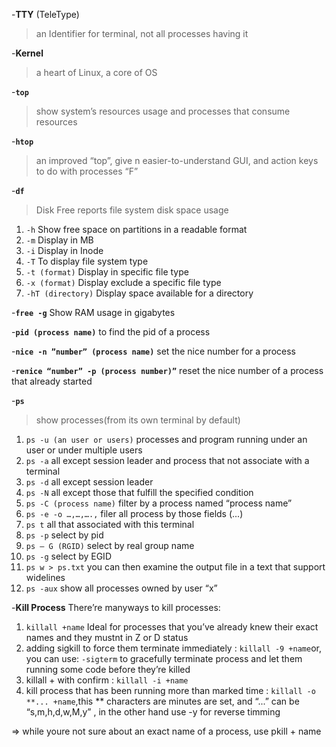 -**TTY** (TeleType)

> an Identifier for terminal, not all processes having it 


-**Kernel**

> a heart of Linux, a core of OS


-**`top`**

> show system’s resources usage and processes that consume resources 

-**`htop`** 

> an improved “top”, give n easier-to-understand GUI, and action keys 
to do with processes “F”


-**`df `** 

> Disk Free reports file system disk space usage

1. `-h` Show free space on partitions in a readable format
2. `-m` Display in MB
3. `-i` Display in Inode
4. `-T` To display file system type
5. `-t (format)` Display in specific file type
6. `-x (format)` Display exclude a specific file type
7. `-hT (directory)` Display space available for a directory

-**`free -g`** Show RAM usage in gigabytes 

-**`pid (process name)`** to find the pid of a process

-**`nice -n ”number” (process name)`** set the nice number for a process 

-**`renice “number” -p (process number)”`** reset the nice number of a process that already started

-**`ps`**

> show processes(from its own terminal by default)

1. `ps -u (an user or users)` processes and program running under an user or under multiple users
2. `ps -a` all except session leader and process that not associate with a terminal
3. `ps -d` all except session leader 
4. `ps -N` all except those that fulfill the specified condition 
5. `ps -C (process name)` filter by a process named “process name”
6. `ps -e -o …,…,….,` filer all process by those fields (...)
7. `ps t` all that associated with this terminal
8. `ps -p` select by pid 
9. `ps – G (RGID)` select by real group name
10. `ps -g` select by EGID
11. `ps w > ps.txt`  you can then examine the output file in a text that support widelines
12. `ps -aux`  show all processes owned by user “x”


-**Kill Process** There’re manyways to kill processes:

1. `killall +name` Ideal for processes that you’ve already knew their exact names and they mustnt in Z or D status
2. adding sigkill to force them terminate immediately : `killall -9 +name`or, you can use: `-sigterm` to gracefully terminate process and let them running some code before they’re killed
3. killall + with confirm : `killall -i +name`
4. kill process that has been running more than marked time : `killall -o **... +name`,this ** characters are minutes are set, and “...” can be “s,m,h,d,w,M,y” , in the other hand use -y for reverse timming
	
=> while youre not sure about an exact name of a process, use pkill + name 

